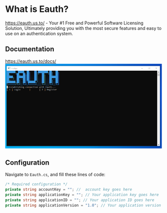 What is Eauth?
==============

https://eauth.us.to/ - Your #1 Free and Powerful Software Licensing Solution, Ultimately providing you with the most secure features and easy to use on an authentication system.    
  
Documentation
-------------

https://eauth.us.to/docs/
![Eauth C# console application example SDK](Screenshot_1.png)

Configuration
-------------

Navigate to `Eauth.cs`, and fill these lines of code:

```c#
/* Required configuration */
private string accountKey = ""; //  account key goes here
private string applicationKey = ""; // Your application key goes here
private string applicationID = ""; // Your application ID goes here
private string applicationVersion = "1.0"; // Your application version goes here
```
